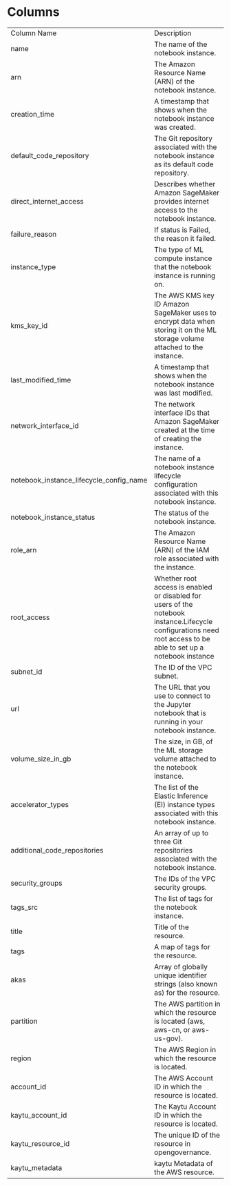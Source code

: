 # Columns  

<table>
	<tr><td>Column Name</td><td>Description</td></tr>
	<tr><td>name</td><td>The name of the notebook instance.</td></tr>
	<tr><td>arn</td><td>The Amazon Resource Name (ARN) of the notebook instance.</td></tr>
	<tr><td>creation_time</td><td>A timestamp that shows when the notebook instance was created.</td></tr>
	<tr><td>default_code_repository</td><td>The Git repository associated with the notebook instance as its default code repository.</td></tr>
	<tr><td>direct_internet_access</td><td>Describes whether Amazon SageMaker provides internet access to the notebook instance.</td></tr>
	<tr><td>failure_reason</td><td>If status is Failed, the reason it failed.</td></tr>
	<tr><td>instance_type</td><td>The type of ML compute instance that the notebook instance is running on.</td></tr>
	<tr><td>kms_key_id</td><td>The AWS KMS key ID Amazon SageMaker uses to encrypt data when storing it on the ML storage volume attached to the instance.</td></tr>
	<tr><td>last_modified_time</td><td>A timestamp that shows when the notebook instance was last modified.</td></tr>
	<tr><td>network_interface_id</td><td>The network interface IDs that Amazon SageMaker created at the time of creating the instance.</td></tr>
	<tr><td>notebook_instance_lifecycle_config_name</td><td>The name of a notebook instance lifecycle configuration associated with this notebook instance.</td></tr>
	<tr><td>notebook_instance_status</td><td>The status of the notebook instance.</td></tr>
	<tr><td>role_arn</td><td>The Amazon Resource Name (ARN) of the IAM role associated with the instance.</td></tr>
	<tr><td>root_access</td><td>Whether root access is enabled or disabled for users of the notebook instance.Lifecycle configurations need root access to be able to set up a notebook instance</td></tr>
	<tr><td>subnet_id</td><td>The ID of the VPC subnet.</td></tr>
	<tr><td>url</td><td>The URL that you use to connect to the Jupyter notebook that is running in your notebook instance.</td></tr>
	<tr><td>volume_size_in_gb</td><td>The size, in GB, of the ML storage volume attached to the notebook instance.</td></tr>
	<tr><td>accelerator_types</td><td>The list of the Elastic Inference (EI) instance types associated with this notebook instance.</td></tr>
	<tr><td>additional_code_repositories</td><td>An array of up to three Git repositories associated with the notebook instance.</td></tr>
	<tr><td>security_groups</td><td>The IDs of the VPC security groups.</td></tr>
	<tr><td>tags_src</td><td>The list of tags for the notebook instance.</td></tr>
	<tr><td>title</td><td>Title of the resource.</td></tr>
	<tr><td>tags</td><td>A map of tags for the resource.</td></tr>
	<tr><td>akas</td><td>Array of globally unique identifier strings (also known as) for the resource.</td></tr>
	<tr><td>partition</td><td>The AWS partition in which the resource is located (aws, aws-cn, or aws-us-gov).</td></tr>
	<tr><td>region</td><td>The AWS Region in which the resource is located.</td></tr>
	<tr><td>account_id</td><td>The AWS Account ID in which the resource is located.</td></tr>
	<tr><td>kaytu_account_id</td><td>The Kaytu Account ID in which the resource is located.</td></tr>
	<tr><td>kaytu_resource_id</td><td>The unique ID of the resource in opengovernance.</td></tr>
	<tr><td>kaytu_metadata</td><td>kaytu Metadata of the AWS resource.</td></tr>
</table>